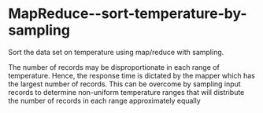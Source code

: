 # MapReduce--sort-temperature-by-sampling

Sort the data set on temperature using map/reduce with sampling. 

The number of records may be disproportionate in each range of temperature. Hence, the response time is dictated by the mapper which has the largest number of records. This can be overcome by sampling input records to determine non-uniform temperature ranges that will distribute the number of records in each range approximately equally
